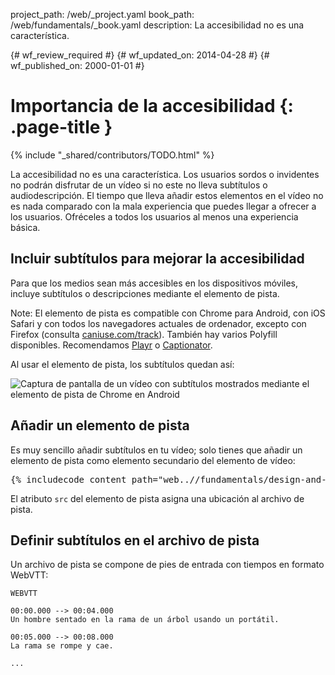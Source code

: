 project_path: /web/_project.yaml
book_path: /web/fundamentals/_book.yaml
description: La accesibilidad no es una característica.

{# wf_review_required #}
{# wf_updated_on: 2014-04-28 #}
{# wf_published_on: 2000-01-01 #}

# Importancia de la accesibilidad {: .page-title }

{% include "_shared/contributors/TODO.html" %}



La accesibilidad no es una característica. Los usuarios sordos o invidentes no podrán disfrutar de un vídeo si no este no lleva subtítulos o audiodescripción. El tiempo que lleva añadir estos elementos en el vídeo no es nada comparado con la mala experiencia que puedes llegar a ofrecer a los usuarios. Ofréceles a todos los usuarios al menos una experiencia básica.




## Incluir subtítulos para mejorar la accesibilidad

Para que los medios sean más accesibles en los dispositivos móviles, incluye subtítulos o descripciones mediante el elemento de pista.

<!-- TODO: Verify note type! -->
Note: El elemento de pista es compatible con Chrome para Android, con iOS Safari y con todos los navegadores actuales de ordenador, excepto con Firefox (consulta <a href="http://caniuse.com/track" title="Estado de compatibilidad del elemento de pista">caniuse.com/track</a>). También hay varios Polyfill disponibles. Recomendamos <a href='//www.delphiki.com/html5/playr/' title='Polyfill de elemento de pista de Playr'>Playr</a> o <a href='//captionatorjs.com/' title='Pista de Captionator'>Captionator</a>.

Al usar el elemento de pista, los subtítulos quedan así:

 <img class="center" alt="Captura de pantalla de un vídeo con subtítulos mostrados mediante el elemento de pista de Chrome en Android" src="images/Chrome-Android-track-landscape-5x3.jpg">

## Añadir un elemento de pista

Es muy sencillo añadir subtítulos en tu vídeo; solo tienes que añadir un elemento de pista como elemento secundario del elemento de vídeo:

<pre class="prettyprint">
{% includecode content_path="web..//fundamentals/design-and-ui/media/video/_code/track.html" region_tag="track" lang=html %}
</pre>

El atributo `src` del elemento de pista asigna una ubicación al archivo de pista.

## Definir subtítulos en el archivo de pista

Un archivo de pista se compone de pies de entrada con tiempos en formato WebVTT:

    WEBVTT

    00:00.000 --> 00:04.000
    Un hombre sentado en la rama de un árbol usando un portátil.

    00:05.000 --> 00:08.000
    La rama se rompe y cae.

    ...



